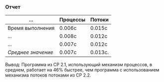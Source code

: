 ### Отчет


... | Процессы | Потоки
--- | --- | ---
Время выполнения | 0.006с | 0.015с
... | 0.008с |  0.012с
... | 0.007с | 0.012с
*Среднее значение* | 0.007с | 0.013с.

Вывод: Программа из СР 2.1, использующий механизм процессов, в среднем, работает на 46% быстрее, чем программа с использованием механизма потоков потоками из СР 2.2.